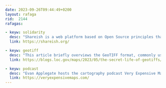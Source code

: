 ```yaml
---
date: 2023-09-26T09:44:49+0200
layout: rafaga
rid:  2144
rafagas:

- keyw: solidarity
  desc: "Shareish is a web platform based on Open Source principles that promotes mutual aid and solidarity through a gift economy"
  link: https://shareish.org/

- keyw: geotiff
  desc: "This article briefly overviews the GeoTIFF format, commonly used by the geospatial community to store raster data, including satellite and aerial imagery and digitized maps"
  link: https://blogs.loc.gov/maps/2023/05/the-secret-life-of-geotiffs/

- keyw: podcast
  desc: "Evan Applegate hosts the cartography podcast Very Expensive Maps, where he interviews fellow map-makers about their craft"
  link: https://veryexpensivemaps.com/
---
```

